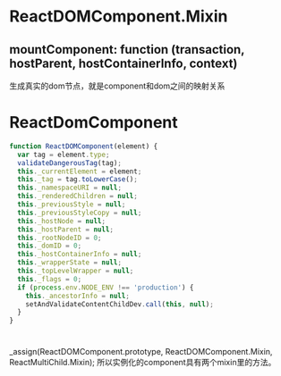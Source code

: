 # ReactDOMComponent.Mixin

## mountComponent: function (transaction, hostParent, hostContainerInfo, context)
生成真实的dom节点，就是component和dom之间的映射关系

# ReactDomComponent

```javascript
function ReactDOMComponent(element) {
  var tag = element.type;
  validateDangerousTag(tag);
  this._currentElement = element;
  this._tag = tag.toLowerCase();
  this._namespaceURI = null;
  this._renderedChildren = null;
  this._previousStyle = null;
  this._previousStyleCopy = null;
  this._hostNode = null;
  this._hostParent = null;
  this._rootNodeID = 0;
  this._domID = 0;
  this._hostContainerInfo = null;
  this._wrapperState = null;
  this._topLevelWrapper = null;
  this._flags = 0;
  if (process.env.NODE_ENV !== 'production') {
    this._ancestorInfo = null;
    setAndValidateContentChildDev.call(this, null);
  }
}
```
# 
_assign(ReactDOMComponent.prototype, ReactDOMComponent.Mixin, ReactMultiChild.Mixin);
所以实例化的component具有两个mixin里的方法。




```javascript
```